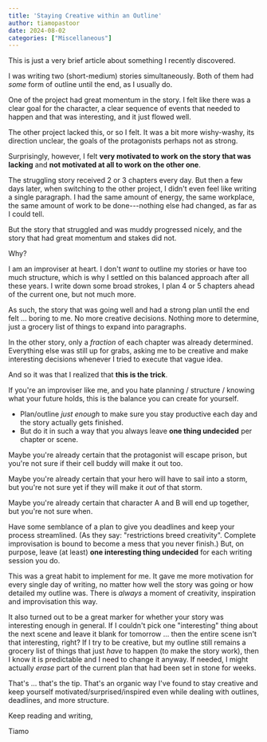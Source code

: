 ```yaml
---
title: 'Staying Creative within an Outline'
author: tiamopastoor
date: 2024-08-02
categories: ["Miscellaneous"]
---
```


This is just a very brief article about something I recently discovered.

I was writing two (short-medium) stories simultaneously. Both of them had _some_ form of outline until the end, as I usually do. 

One of the project had great momentum in the story. I felt like there was a clear goal for the character, a clear sequence of events that needed to happen and that was interesting, and it just flowed well.

The other project lacked this, or so I felt. It was a bit more wishy-washy, its direction unclear, the goals of the protagonists perhaps not as strong.

Surprisingly, however, I felt **very motivated to work on the story that was lacking** and **not motivated at all to work on the other one**.

The struggling story received 2 or 3 chapters every day. But then a few days later, when switching to the other project, I didn't even feel like writing a single paragraph. I had the same amount of energy, the same workplace, the same amount of work to be done---nothing else had changed, as far as I could tell.

But the story that struggled and was muddy progressed nicely, and the story that had great momentum and stakes did not.

Why?

I am an improviser at heart. I don't _want_ to outline my stories or have too much structure, which is why I settled on this balanced approach after all these years. I write down some broad strokes, I plan 4 or 5 chapters ahead of the current one, but not much more.

As such, the story that was going well and had a strong plan until the end felt ... boring to me. No more creative decisions. Nothing more to determine, just a grocery list of things to expand into paragraphs. 

In the other story, only a _fraction_ of each chapter was already determined. Everything else was still up for grabs, asking me to be creative and make interesting decisions whenever I tried to execute that vague idea.

And so it was that I realized that **this is the trick**.

If you're an improviser like me, and you hate planning / structure / knowing what your future holds, this is the balance you can create for yourself.

* Plan/outline _just enough_ to make sure you stay productive each day and the story actually gets finished.
* But do it in such a way that you always leave **one thing undecided** per chapter or scene.

Maybe you're already certain that the protagonist will escape prison, but you're not sure if their cell buddy will make it out too.

Maybe you're already certain that your hero will have to sail into a storm, but you're not sure yet if they will make it _out_ of that storm.

Maybe you're already certain that character A and B will end up together, but you're not sure when.

Have some semblance of a plan to give you deadlines and keep your process streamlined. (As they say: "restrictions breed creativity". Complete improvisation is bound to become a mess that you never finish.) But, on purpose, leave (at least) **one interesting thing undecided** for each writing session you do.

This was a great habit to implement for me. It gave me more motivation for every single day of writing, no matter how well the story was going or how detailed my outline was. There is _always_ a moment of creativity, inspiration and improvisation this way.

It also turned out to be a great marker for whether your story was interesting enough in general. If I couldn't pick one "interesting" thing about the next scene and leave it blank for tomorrow ... then the entire scene isn't that interesting, right? If I try to be creative, but my outline still remains a grocery list of things that just _have_ to happen (to make the story work), then I know it is predictable and I need to change it anyway. If needed, I might actually _erase_ part of the current plan that had been set in stone for weeks.

That's ... that's the tip. That's an organic way I've found to stay creative and keep yourself motivated/surprised/inspired even while dealing with outlines, deadlines, and more structure.

Keep reading and writing,

Tiamo